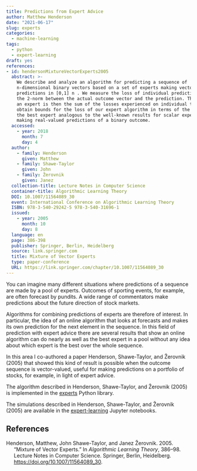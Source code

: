 ```yaml
---
title: Predictions from Expert Advice
author: Matthew Henderson
date: "2021-06-17"
slug: experts
categories:
  - machine-learning
tags:
  - python
  - expert-learning
draft: yes
references:
- id: hendersonMixtureVectorExperts2005
  abstract: >-
    We describe and analyze an algorithm for predicting a sequence of
    n-dimensional binary vectors based on a set of experts making vector
    predictions in [0,1] n . We measure the loss of individual predictions by
    the 2-norm between the actual outcome vector and the prediction. The loss of
    an expert is then the sum of the losses experienced on individual trials. We
    obtain bounds for the loss of our expert algorithm in terms of the loss of
    the best expert analogous to the well-known results for scalar experts
    making real-valued predictions of a binary outcome.
  accessed:
    - year: 2018
      month: 7
      day: 4
  author:
    - family: Henderson
      given: Matthew
    - family: Shawe-Taylor
      given: John
    - family: Žerovnik
      given: Janez
  collection-title: Lecture Notes in Computer Science
  container-title: Algorithmic Learning Theory
  DOI: 10.1007/11564089_30
  event: International Conference on Algorithmic Learning Theory
  ISBN: 978-3-540-29242-5 978-3-540-31696-1
  issued:
    - year: 2005
      month: 10
      day: 8
  language: en
  page: 386-398
  publisher: Springer, Berlin, Heidelberg
  source: link.springer.com
  title: Mixture of Vector Experts
  type: paper-conference
  URL: https://link.springer.com/chapter/10.1007/11564089_30
---
```


You can imagine many different situations where predictions
of a sequence are made by a pool of experts. Outcomes of
sporting events, for example, are often forecast by pundits.
A wide range of commentators make predictions about
the future direction of stock markets.

Algorithms for combining predictions of experts are therefore
of interest. In particular, the idea of an online algorithm
that looks at forecasts and makes its own prediction for
the next element in the sequence. In this field of prediction
with expert advice there are several results that show an
online algorithm can do nearly as well as the best expert in
a pool without any idea about which expert is the best over
the whole sequence.

In this area I co-authored a paper
Henderson, Shawe-Taylor, and Žerovnik (2005)
that showed this kind of result is possible
when the outcome sequence is vector-valued,
useful for making predictions on a portfolio of
stocks, for example, in light of expert advice.

The algorithm described in
Henderson, Shawe-Taylor, and Žerovnik (2005)
is implemented in the
[experts](/projects/experts) Python library.

The simulations described in
Henderson, Shawe-Taylor, and Žerovnik (2005)
are available in the
[expert-learning](/projects/expert-learning)
Jupyter notebooks.

## References

<div id="refs" class="references csl-bib-body hanging-indent">

<div id="ref-hendersonMixtureVectorExperts2005" class="csl-entry">

Henderson, Matthew, John Shawe-Taylor, and Janez Žerovnik. 2005. “Mixture of Vector Experts.” In *Algorithmic Learning Theory*, 386–98. Lecture Notes in Computer Science. Springer, Berlin, Heidelberg. <https://doi.org/10.1007/11564089_30>.

</div>

</div>
